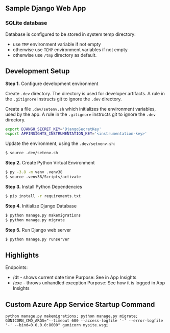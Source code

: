 ## Sample Django Web App

### SQLite database

Database is configured to be stored in system temp directory:

* use `TMP` environment variable if not empty
* otherwise use `TEMP` environment variables if not empty
* otherwise use `/tmp` directory as default.

## Development Setup

**Step 1.** Configure development environment

Create `.dev` directory. The directory is used for developer artifacts. A rule in the `.gitignore` instructs git to ignore the `.dev` directory.

Create a file `.dev/setenv.sh` which initializes the environment variables, used by the app. A rule in the `.gitignore` instructs git to ignore the `.dev` directory. 

```bash
export DJANGO_SECRET_KEY='DjangoSecretKey'
export APPINSIGHTS_INSTRUMENTATION_KEY='<instrumentation-key>'
```

Update the environment, using the `.dev/setnenv.sh`:

```bash
$ source .dev/setenv.sh
```

**Step 2.** Create Python Virtual Environment

```bash
$ py -3.8 -m venv .venv38
$ source .venv38/Scripts/activate
```



**Step 3.** Install Python Dependencies

```bash
$ pip install -r requirements.txt
```

**Step 4.** Initialize Django Database

```bash
$ python manage.py makemigrations
$ python manage.py migrate
```

**Step 5.** Run Django web server

```bash
$ python manage.py runserver
```



## Highlights

Endpoints:

* /dt - shows current date time
  Purpose: See in App Insights
* /exc - throws unhandled exception
  Purpose: See how it is logged in App Insights



## Custom Azure App Service Startup Command

```
python manage.py makemigrations; python manage.py migrate; GUNICORN_CMD_ARGS="--timeout 600 --access-logfile '-' --error-logfile '-' --bind=0.0.0.0:8000" gunicorn mysite.wsgi
```



